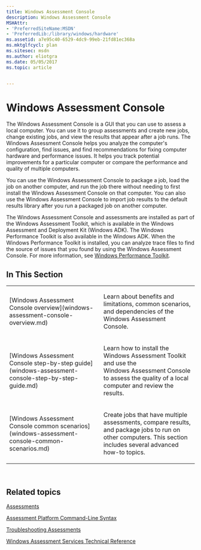 ```yaml
---
title: Windows Assessment Console
description: Windows Assessment Console
MSHAttr:
- 'PreferredSiteName:MSDN'
- 'PreferredLib:/library/windows/hardware'
ms.assetid: a7e95c40-6529-4dc9-99eb-21fd81ec368a
ms.mktglfcycl: plan
ms.sitesec: msdn
ms.author: eliotgra
ms.date: 05/05/2017
ms.topic: article


---
```


# Windows Assessment Console


The Windows Assessment Console is a GUI that you can use to assess a local computer. You can use it to group assessments and create new jobs, change existing jobs, and view the results that appear after a job runs. The Windows Assessment Console helps you analyze the computer's configuration, find issues, and find recommendations for fixing computer hardware and performance issues. It helps you track potential improvements for a particular computer or compare the performance and quality of multiple computers.

You can use the Windows Assessment Console to package a job, load the job on another computer, and run the job there without needing to first install the Windows Assessment Console on that computer. You can also use the Windows Assessment Console to import job results to the default results library after you run a packaged job on another computer.

The Windows Assessment Console and assessments are installed as part of the Windows Assessment Toolkit, which is available in the Windows Assessment and Deployment Kit (Windows ADK). The Windows Performance Toolkit is also available in the Windows ADK. When the Windows Performance Toolkit is installed, you can analyze trace files to find the source of issues that you found by using the Windows Assessment Console. For more information, see [Windows Performance Toolkit](../wpt/index.md).

## In This Section


<table>
<colgroup>
<col width="50%" />
<col width="50%" />
</colgroup>
<tbody>
<tr class="odd">
<td><p>[Windows Assessment Console overview](windows-assessment-console-overview.md)</p></td>
<td><p>Learn about benefits and limitations, common scenarios, and dependencies of the Windows Assessment Console.</p></td>
</tr>
<tr class="even">
<td><p>[Windows Assessment Console step-by-step guide](windows-assessment-console-step-by-step-guide.md)</p></td>
<td><p>Learn how to install the Windows Assessment Toolkit and use the Windows Assessment Console to assess the quality of a local computer and review the results.</p></td>
</tr>
<tr class="odd">
<td><p>[Windows Assessment Console common scenarios](windows-assessment-console-common-scenarios.md)</p></td>
<td><p>Create jobs that have multiple assessments, compare results, and package jobs to run on other computers. This section includes several advanced how-to topics.</p></td>
</tr>
</tbody>
</table>

 

## Related topics


[Assessments](assessments.md)

[Assessment Platform Command-Line Syntax](assessment-platform-command-line-syntax.md)

[Troubleshooting Assessments](troubleshooting-assessments-wac.md)

[Windows Assessment Services Technical Reference](windows-assessment-services-technical-reference.md)

 

 








